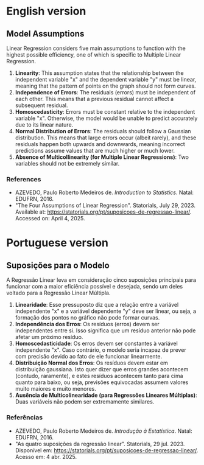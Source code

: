 # English version
## Model Assumptions
Linear Regression considers five main assumptions to function with the highest possible efficiency, one of which is specific to Multiple Linear Regression.

1. **Linearity**: This assumption states that the relationship between the independent variable "x" and the dependent variable "y" must be linear, meaning that the pattern of points on the graph should not form curves.
2. **Independence of Errors**: The residuals (errors) must be independent of each other. This means that a previous residual cannot affect a subsequent residual.
3. **Homoscedasticity**: Errors must be constant relative to the independent variable "x". Otherwise, the model would be unable to predict accurately due to its linear nature.
4. **Normal Distribution of Errors**: The residuals should follow a Gaussian distribution. This means that large errors occur (albeit rarely), and these residuals happen both upwards and downwards, meaning incorrect predictions assume values that are much higher or much lower.
5. **Absence of Multicollinearity (for Multiple Linear Regressions)**: Two variables should not be extremely similar.

### References

- AZEVEDO, Paulo Roberto Medeiros de. *Introduction to Statistics*. Natal: EDUFRN, 2016.
- "The Four Assumptions of Linear Regression". Statorials, July 29, 2023. Available at: <https://statorials.org/pt/suposicoes-de-regressao-linear/>. Accessed on: April 4, 2025.


# Portuguese version
## Suposições para o Modelo
A Regressão Linear leva em consideração cinco suposições principais para funcionar com a maior eficiência possível e desejada, sendo um deles voltado para a Regressão Linear Múltipla.

1. **Linearidade**: Esse pressuposto diz que a relação entre a variável independente "x" e a variável dependente "y" deve ser linear, ou seja, a formação dos pontos no gráfico não pode formar curvas.
2. **Independência dos Erros**: Os resíduos (erros) devem ser independentes entre si. Isso significa que um resíduo anterior não pode afetar um próximo resíduo.
3. **Homoscedasticidade**: Os erros devem ser constantes à variável independente "x". Caso contrário, o modelo seria incapaz de prever com precisão devido ao fato de ele funcionar linearmente.
4. **Distribuição Normal dos Erros**: Os resíduos devem estar em distribuição gaussiana. Isto quer dizer que erros grandes acontecem (contudo, raramente), e estes resíduos acontecem tanto para cima quanto para baixo, ou seja, previsões equivocadas assumem valores muito maiores e muito menores.
5. **Ausência de Multicolinearidade (para Regressões Lineares Múltiplas)**: Duas variáveis não podem ser extremamente similares.

### Referências

- AZEVEDO, Paulo Roberto Medeiros de. *Introdução à Estatística*. Natal: EDUFRN, 2016.
- "As quatro suposições da regressão linear". Statorials, 29 jul. 2023. Disponível em: <https://statorials.org/pt/suposicoes-de-regressao-linear/>. Acesso em: 4 abr. 2025.
